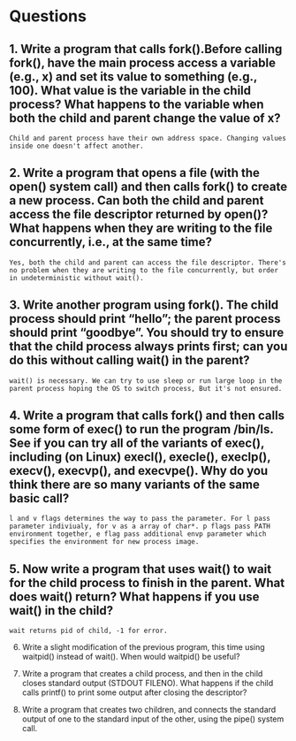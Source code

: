 # Questions
## 1. Write a program that calls fork().Before calling fork(), have the main process access a variable (e.g., x) and set its value to something (e.g., 100). What value is the variable in the child process? What happens to the variable when both the child and parent change the value of x?

    Child and parent process have their own address space. Changing values inside one doesn't affect another.

## 2. Write a program that opens a file (with the open() system call) and then calls fork() to create a new process. Can both the child and parent access the file descriptor returned by open()? What happens when they are writing to the file concurrently, i.e., at the same time?

    Yes, both the child and parent can access the file descriptor. There's no problem when they are writing to the file concurrently, but order in undeterministic without wait().

## 3. Write another program using fork(). The child process should print “hello”; the parent process should print “goodbye”. You should try to ensure that the child process always prints first; can you do this without calling wait() in the parent?

    wait() is necessary. We can try to use sleep or run large loop in the parent process hoping the OS to switch process, But it's not ensured.

## 4. Write a program that calls fork() and then calls some form of exec() to run the program /bin/ls. See if you can try all of the variants of exec(), including (on Linux) execl(), execle(), execlp(), execv(), execvp(), and execvpe(). Why do you think there are so many variants of the same basic call?
    l and v flags determines the way to pass the parameter. For l pass parameter indiviualy, for v as a array of char*. p flags pass PATH environment together, e flag pass additional envp parameter which specifies the environment for new process image.

## 5. Now write a program that uses wait() to wait for the child process to finish in the parent. What does wait() return? What happens if you use wait() in the child?
    wait returns pid of child, -1 for error. 
    
6. Write a slight modification of the previous program, this time using waitpid() instead of wait(). When would waitpid() be useful?

7. Write a program that creates a child process, and then in the child closes standard output (STDOUT FILENO). What happens if the child calls printf() to print some output after closing the descriptor?

8. Write a program that creates two children, and connects the standard output of one to the standard input of the other, using the pipe() system call.
